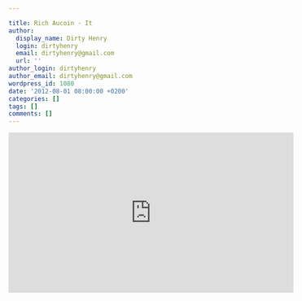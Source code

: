```yaml
---

title: Rich Aucoin - It
author:
  display_name: Dirty Henry
  login: dirtyhenry
  email: dirtyhenry@gmail.com
  url: ''
author_login: dirtyhenry
author_email: dirtyhenry@gmail.com
wordpress_id: 1080
date: '2012-08-01 08:00:00 +0200'
categories: []
tags: []
comments: []
---
```

<iframe width="560" height="315" src="http://www.youtube.com/embed/xkuWgXhzxg4" frameborder="0" allowfullscreen></iframe>
